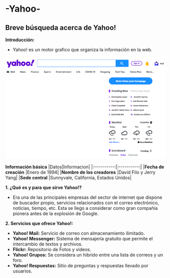 # -Yahoo-
## Breve búsqueda acerca de Yahoo!

**Introducción:**

- Yahoo! es un motor grafico que organiza la información en la web.

![Yahoo pagina de inicio](https://github.com/SaraGJ1706/-Yahoo-/blob/main/Yahoo%20pagina%20de%20inicio.png)

**Información básica**
|Datos|Informacion|
|:----------:|:----------:|
|**Fecha de creación** |Enero de 1994|
|**Nombre de los creadores** |David Filo y Jerry Yang|
|**Sede central** |Sunnyvale, California, Estados Unidos|

**1. ¿Qué es y para que sirve Yahoo!?**

- Era una de las principales empresas del sector de internet que dispone de buscador propio, servicios relacionados con el correo electrónico, noticias, tiempo, etc. Esta se llego a considerar como gran compañía pionera antes de la explosión de Google.

**2. Servicios que ofrece Yahoo!:**

- **Yahoo! Mail:** Servicio de correo con almacenamiento ilimitado.
- **Yahoo! Messenger:** Sistema de mensajería gratuito que permite el intercambio de textos y archivos.
- **Flickr:** Repositorio de Fotos y videos.
- **Yahoo! Grupos:** Se considera un hibrido entre una lista de correos y un foro.
- **Yahoo! Respuestas:** Sitio de preguntas y respuestas llevado por usuarios.


 
